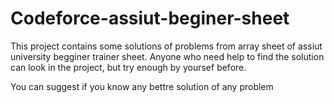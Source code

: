 # Codeforce-assiut-beginer-sheet

This project contains some solutions of problems from array sheet of assiut university begginer trainer sheet. Anyone who need help to find the solution can look in the project, but try enough by yoursef before. 

You can suggest if you know any bettre solution of any problem

